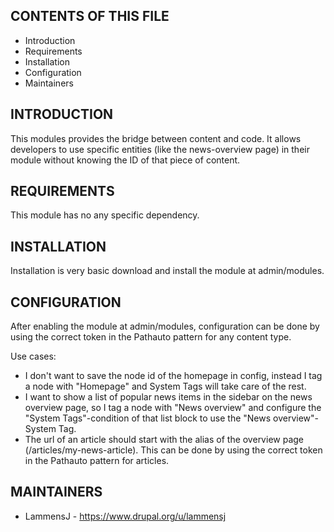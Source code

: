 CONTENTS OF THIS FILE
---------------------

 * Introduction
 * Requirements
 * Installation
 * Configuration
 * Maintainers

INTRODUCTION
------------

This modules provides the bridge between content and code. It allows developers
to use specific entities (like the news-overview page) in their module without
knowing the ID of that piece of content.

REQUIREMENTS
------------

This module has no any specific dependency.

INSTALLATION
------------

Installation is very basic download and install the module at admin/modules.

CONFIGURATION
-------------

After enabling the module at admin/modules, configuration can be done by using
the correct token in the Pathauto pattern for any content type.

Use cases:

* I don't want to save the node id of the homepage in config, instead I tag
a node with "Homepage" and System Tags will take care of the rest.
* I want to show a list of popular news items in the sidebar on
the news overview page, so I tag a node with "News overview" and configure
the "System Tags"-condition of that list block
to use the "News overview"-System Tag.
* The url of an article should start with the alias of
the overview page (/articles/my-news-article). This can be done by
using the correct token in the Pathauto pattern for articles.

MAINTAINERS
-----------

  * LammensJ - https://www.drupal.org/u/lammensj
